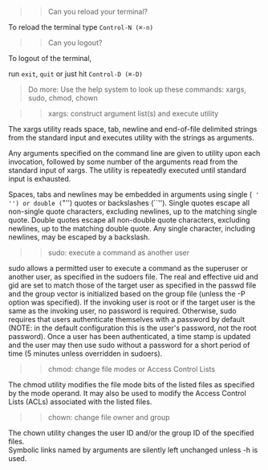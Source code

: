 >>Can you reload your terminal?

To reload the terminal type `Control-N (⌘-n)`

>>Can you logout?

To logout of the terminal, 

run `exit`, `quit` or just hit `Control-D (⌘-D)`

>Do more:  Use the help system to look up these commands:  xargs, sudo, chmod, chown

>>xargs:  construct argument list(s) and execute utility

The xargs utility reads space, tab, newline and end-of-file delimited
strings from the standard input and executes utility with the strings as
arguments.

Any arguments specified on the command line are given to utility upon
each invocation, followed by some number of the arguments read from the
standard input of xargs.  The utility is repeatedly executed until standard input is exhausted.

Spaces, tabs and newlines may be embedded in arguments using single
(`` ' '') or double (``"'') quotes or backslashes (``\'').  Single quotes
escape all non-single quote characters, excluding newlines, up to the
matching single quote.  Double quotes escape all non-double quote characters, excluding newlines, up to the matching double quote.
Any single character, including newlines, may be escaped by a backslash.

>>sudo:  execute a command as another user

sudo allows a permitted user to execute a command as the superuser or
       another user, as specified in the sudoers file.  The real and effective
       uid and gid are set to match those of the target user as specified in
       the passwd file and the group vector is initialized based on the group
       file (unless the -P option was specified).  If the invoking user is
       root or if the target user is the same as the invoking user, no
       password is required.  Otherwise, sudo requires that users authenticate
       themselves with a password by default (NOTE: in the default
       configuration this is the user's password, not the root password).
       Once a user has been authenticated, a time stamp is updated and the
       user may then use sudo without a password for a short period of time (5
       minutes unless overridden in sudoers).
       
>>chmod:  change file modes or Access Control Lists

The chmod utility modifies the file mode bits of the listed files as
     specified by the mode operand. It may also be used to modify the Access
     Control Lists (ACLs) associated with the listed files.

>>chown:  change file owner and group

The chown utility changes the user ID and/or the group ID of the specified files.  
Symbolic links named by arguments are silently left unchanged unless -h is used.



